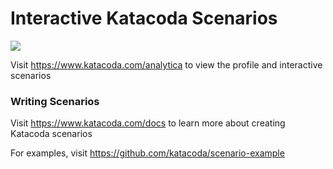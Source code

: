 # Interactive Katacoda Scenarios

[![](http://shields.katacoda.com/katacoda/analytica/count.svg)](https://www.katacoda.com/analytica "Get your profile on Katacoda.com")

Visit https://www.katacoda.com/analytica to view the profile and interactive scenarios

### Writing Scenarios
Visit https://www.katacoda.com/docs to learn more about creating Katacoda scenarios

For examples, visit https://github.com/katacoda/scenario-example
